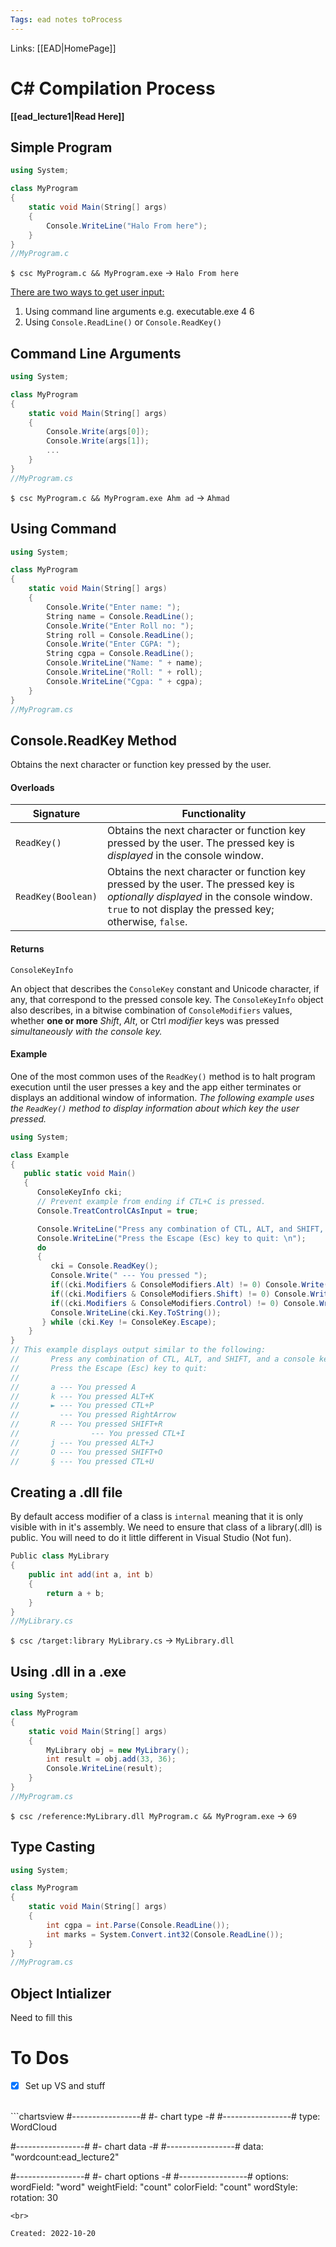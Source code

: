 ```yaml
---
Tags: ead notes toProcess
---
```

Links: [[EAD|HomePage]]

# C# Compilation Process
 **[[ead_lecture1|Read Here]]**
 
## Simple Program
```CS
using System;

class MyProgram
{
	static void Main(String[] args)
	{
		Console.WriteLine("Halo From here");
	}
}
//MyProgram.c
```
`$ csc MyProgram.c && MyProgram.exe` -> `Halo From here`

<u>There are two ways to get user input:</u>
1. Using command line arguments e.g. executable.exe 4 6
2. Using `Console.ReadLine()` or `Console.ReadKey()`

## Command Line Arguments
```cs
using System;

class MyProgram
{
	static void Main(String[] args)
	{
		Console.Write(args[0]);
		Console.Write(args[1]);
		...
	}
}
//MyProgram.cs
```
`$ csc MyProgram.c && MyProgram.exe Ahm ad` -> `Ahmad`

## Using Command
```cs
using System; 

class MyProgram
{
	static void Main(String[] args)
	{
		Console.Write("Enter name: ");
		String name = Console.ReadLine();
		Console.Write("Enter Roll no: ");
		String roll = Console.ReadLine();
		Console.Write("Enter CGPA: ");
		String cgpa = Console.ReadLine();
		Console.WriteLine("Name: " + name);
		Console.WriteLine("Roll: " + roll);
		Console.WriteLine("Cgpa: " + cgpa);
	}
}
//MyProgram.cs
```

## Console.ReadKey Method
Obtains the next character or function key pressed by the user.
#### Overloads
| Signature | Functionality                                                                                                       |
| --------- | ------------------------------------------------------------------------------------------------------------------- |
| `ReadKey()` | Obtains the next character or function key pressed by the user. The pressed key is *displayed* in the console window. |
| `ReadKey(Boolean)` | Obtains the next character or function key pressed by the user. The pressed key is *optionally displayed* in the console window. `true` to not display the pressed key; otherwise, `false`.                                                                           |

#### Returns
`ConsoleKeyInfo`

An object that describes the `ConsoleKey` constant and Unicode character, if any, that correspond to the pressed console key. The `ConsoleKeyInfo` object also describes, in a bitwise combination of `ConsoleModifiers` values, whether **one or more** *Shift*, *Alt*, or Ctrl *modifier* keys was pressed *simultaneously with the console key.*


#### Example
One of the most common uses of the `ReadKey()` method is to halt program execution until the user presses a key and the app either terminates or displays an additional window of information. *The following example uses the `ReadKey()` method to display information about which key the user pressed.*
```cs
using System;

class Example
{
   public static void Main()
   {
      ConsoleKeyInfo cki;
      // Prevent example from ending if CTL+C is pressed.
      Console.TreatControlCAsInput = true;

      Console.WriteLine("Press any combination of CTL, ALT, and SHIFT, and a console key.");
      Console.WriteLine("Press the Escape (Esc) key to quit: \n");
      do
      {
         cki = Console.ReadKey();
         Console.Write(" --- You pressed ");
         if((cki.Modifiers & ConsoleModifiers.Alt) != 0) Console.Write("ALT+");
         if((cki.Modifiers & ConsoleModifiers.Shift) != 0) Console.Write("SHIFT+");
         if((cki.Modifiers & ConsoleModifiers.Control) != 0) Console.Write("CTL+");
         Console.WriteLine(cki.Key.ToString());
       } while (cki.Key != ConsoleKey.Escape);
    }
}
// This example displays output similar to the following:
//       Press any combination of CTL, ALT, and SHIFT, and a console key.
//       Press the Escape (Esc) key to quit:
//
//       a --- You pressed A
//       k --- You pressed ALT+K
//       ► --- You pressed CTL+P
//         --- You pressed RightArrow
//       R --- You pressed SHIFT+R
//                --- You pressed CTL+I
//       j --- You pressed ALT+J
//       O --- You pressed SHIFT+O
//       § --- You pressed CTL+U
```


## Creating a .dll file
By default access modifier of a class is `internal` meaning 
that  it is only visible with in it's assembly. We need to ensure that class of a library(.dll) is public. You will need to do it little different in Visual Studio (Not fun).
```cs
Public class MyLibrary
{
	public int add(int a, int b)
	{
		return a + b;
	}
}
//MyLibrary.cs
```
`$ csc /target:library MyLibrary.cs` -> `MyLibrary.dll`

## Using .dll in a .exe
```CS
using System;

class MyProgram
{
	static void Main(String[] args)
	{
		MyLibrary obj = new MyLibrary();
		int result = obj.add(33, 36);
		Console.WriteLine(result);
	}
}
//MyProgram.cs
```
`$ csc /reference:MyLibrary.dll MyProgram.c && MyProgram.exe` -> `69`

## Type Casting
```cs
using System;

class MyProgram
{
	static void Main(String[] args)
	{
		int cgpa = int.Parse(Console.ReadLine());
		int marks = System.Convert.int32(Console.ReadLine());
	}
}
//MyProgram.cs
```


## Object Intializer
Need to fill this
# To Dos
- [x] Set up VS and stuff
<br>
```chartsview
#-----------------#
#- chart type    -#
#-----------------#
type: WordCloud

#-----------------#
#- chart data    -#
#-----------------#
data: "wordcount:ead_lecture2"

#-----------------#
#- chart options -#
#-----------------#
options:
  wordField: "word"
  weightField: "count"
  colorField: "count"
  wordStyle:
    rotation: 30
```
<br>

Created: 2022-10-20